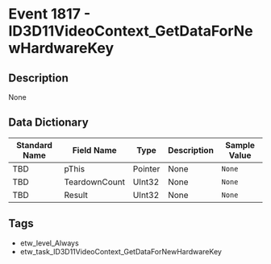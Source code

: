 # Event 1817 - ID3D11VideoContext_GetDataForNewHardwareKey

## Description
None

## Data Dictionary
|Standard Name|Field Name|Type|Description|Sample Value|
|---|---|---|---|---|
|TBD|pThis|Pointer|None|`None`|
|TBD|TeardownCount|UInt32|None|`None`|
|TBD|Result|UInt32|None|`None`|

## Tags
* etw_level_Always
* etw_task_ID3D11VideoContext_GetDataForNewHardwareKey